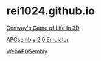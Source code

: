# rei1024.github.io

[Conway's Game of Life in 3D](https://rei1024.github.io/game-of-life-3d/)

[APGsembly 2.0 Emulator](https://rei1024.github.io/proj/apgsembly-emulator-2/)

[WebAPGSembly](https://rei1024.github.io/proj/webapgsembly/)
